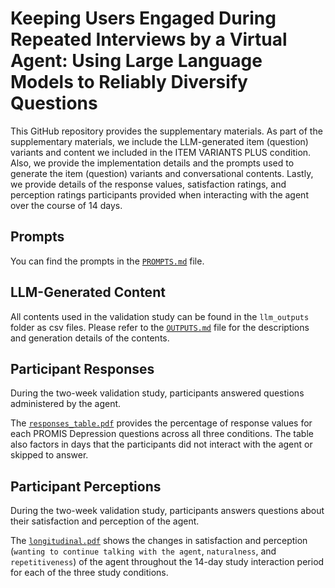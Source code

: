 # Keeping Users Engaged During Repeated Interviews by a Virtual Agent: Using Large Language Models to Reliably Diversify Questions

This GitHub repository provides the supplementary materials.
As part of the supplementary materials, we include the LLM-generated item (question) variants and content we included in the ITEM VARIANTS PLUS condition. Also, we provide the implementation details and the prompts used to generate the item (question) variants and conversational contents. Lastly, we provide details of the response values, satisfaction ratings, and perception ratings participants provided when interacting with the agent over the course of 14 days.

## Prompts

You can find the prompts in the [`PROMPTS.md`](PROMPTS.md) file.

## LLM-Generated Content

All contents used in the validation study can be found in the `llm_outputs` folder as csv files.
Please refer to the [`OUTPUTS.md`](llm_outputs/OUTPUTS.md) file for the descriptions and generation details of the contents.

## Participant Responses

During the two-week validation study, participants answered questions administered by the agent. 

The [`responses_table.pdf`](responses_table.pdf) provides the percentage of response values for each PROMIS Depression questions across all three conditions. The table also factors in days that the participants did not interact with the agent or skipped to answer.

## Participant Perceptions

During the two-week validation study, participants answers questions about their satisfaction and perception of the agent.

The [`longitudinal.pdf`](longitudinal.pdf) shows the changes in satisfaction and perception (`wanting to continue talking with the agent`, `naturalness`, and `repetitiveness`) of the agent throughout the 14-day study interaction period for each of the three study conditions. 
